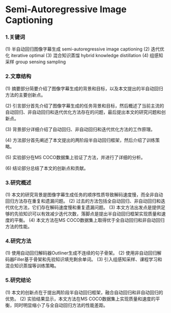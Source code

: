 # Semi-Autoregressive Image Captioning

### 1.关键词

 (1) 半自动回归图像字幕生成 semi-autoregressive image captioning
 (2) 迭代优化 iterative optimal
 (3) 混合知识蒸馏  hybrid knowledge distillation
 (4) 组感知采样 group sensing sampling



### 2.文章结构

(1) 摘要部分简要介绍了图像字幕生成的背景和目标，以及本文提出的半自动回归方法的主要创新点。

(2) 引言部分首先介绍了图像字幕生成的任务背景和目标，然后概述了当前主流的自动回归、非自动回归和迭代优化方法存在的问题，最后提出本文的研究问题和创新点。 

(3) 背景部分详细介绍了自动回归、非自动回归和迭代优化方法的工作原理。

(4) 方法部分首先阐述了本文提出的两阶段半自动回归框架，然后介绍了训练策略。

(5) 实验部分在MS COCO数据集上验证了方法，并进行了详细的分析。

(6) 结论部分总结了本文的创新点和贡献。



### 3.研究概述

 (1) 本文的研究背景是图像字幕生成任务的顺序性质导致解码速度慢，而全非自动回归方法存在重复和遗漏问题。
 (2) 过去的方法包括全自动回归、非自动回归和迭代优化方法，它们存在解码速度慢和重复遗漏问题。
 (3) 本文方法出发点是提供足够的先验知识可以有效减少迭代次数，落脚点是提出半自动回归框架实现质量和速度的平衡。
 (4) 本文方法在MS COCO数据集上取得优于全自动回归和非自动回归方法的性能。



### 4.研究方法

 (1) 使用自动回归解码器Outliner生成不连续的句子骨架。
 (2) 使用非自动回归解码器Filler基于骨架和先验知识填充剩余单词。
 (3) 引入组感知采样、课程学习和混合知识蒸馏等训练策略。



### 5.研究结论

 (1) 本文的创新点在于提出两阶段半自动回归框架，融合自动回归和非自动回归的优势。
 (2) 实验结果显示，本文方法在MS COCO数据集上实现质量和速度的平衡，同时明显缩小了与全自动回归方法的性能差距。